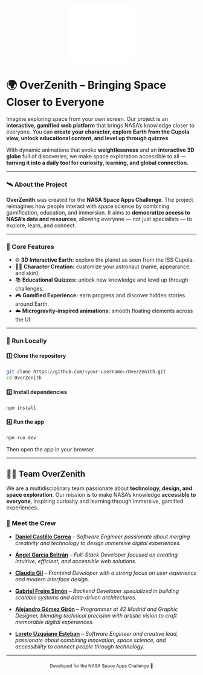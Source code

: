 <div align="center">
  <img src="./images/logo.png" alt="OverZenith Logo" width="180"/>
</div>

# 🌍 OverZenith – Bringing Space Closer to Everyone

Imagine exploring space from your own screen.
Our project is an **interactive, gamified web platform** that brings NASA’s knowledge closer to everyone.
You can **create your character, explore Earth from the Cupola view, unlock educational content, and level up through quizzes**.

With dynamic animations that evoke **weightlessness** and an **interactive 3D globe** full of discoveries, we make space exploration accessible to all — **turning it into a daily tool for curiosity, learning, and global connection.**

---

### 🛰️ About the Project

**OverZenith** was created for the **NASA Space Apps Challenge**.
The project reimagines how people interact with space science by combining gamification, education, and immersion.
It aims to **democratize access to NASA’s data and resources**, allowing everyone — not just specialists — to explore, learn, and connect.

---

### 🚀 Core Features
- 🌐 **3D Interactive Earth:** explore the planet as seen from the ISS Cupola.
- 🧑‍🚀 **Character Creation:** customize your astronaut (name, appearance, and skin).
- 📚 **Educational Quizzes:** unlock new knowledge and level up through challenges.
- 🎮 **Gamified Experience:** earn progress and discover hidden stories around Earth.
- ☁️ **Microgravity-inspired animations:** smooth floating elements across the UI.

---

### 🧠 Run Locally

#### 1️⃣ Clone the repository
```bash
git clone https://github.com/<your-username>/OverZenith.git
cd OverZenith
```

#### 2️⃣ Install dependencies

```bash
npm install
```

#### 4️⃣ Run the app

```bash
npm run dev
```

Then open the app in your browser

---


## 👩‍🚀 Team OverZenith

We are a multidisciplinary team passionate about **technology, design, and space exploration**.
Our mission is to make NASA’s knowledge **accessible to everyone**, inspiring curiosity and learning through immersive, gamified experiences.

### 💫 Meet the Crew

* **[Daniel Castillo Correa](https://github.com/DanielCasti11o)** – *Software Engineer passionate about merging creativity and technology to design immersive digital experiences.*

* **[Ángel García Beltrán](https://github.com/angelurano)** – *Full-Stack Developer focused on creating intuitive, efficient, and accessible web solutions.*

* **[Claudia Gil](https://github.com/claauugil)** – *Frontend Developer with a strong focus on user experience and modern interface design.*

* **[Gabriel Freire Simón](https://github.com/ByteGab)** – *Backend Developer specialized in building scalable systems and data-driven architectures.*

* **[Alejandro Gómez Girón](https://github.com/alejogogi)** – *Programmer at 42 Madrid and Graphic Designer, blending technical precision with artistic vision to craft memorable digital experiences.*

* **[Loreto Uzquiano Esteban](https://github.com/loreeue)** – *Software Engineer and creative lead, passionate about combining innovation, space science, and accessibility to connect people through technology.*

---

<div align="center">
  <sub>Developed for the NASA Space Apps Challenge 🚀</sub>
</div>
